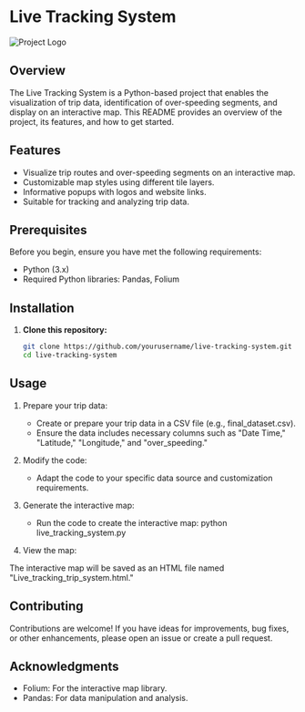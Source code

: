 # Live Tracking System

![Project Logo](project_logo.png)

## Overview

The Live Tracking System is a Python-based project that enables the visualization of trip data, identification of over-speeding segments, and display on an interactive map. This README provides an overview of the project, its features, and how to get started.

## Features

- Visualize trip routes and over-speeding segments on an interactive map.
- Customizable map styles using different tile layers.
- Informative popups with logos and website links.
- Suitable for tracking and analyzing trip data.

## Prerequisites

Before you begin, ensure you have met the following requirements:

- Python (3.x)
- Required Python libraries: Pandas, Folium

## Installation

1. **Clone this repository:**

   ```bash
   git clone https://github.com/yourusername/live-tracking-system.git
   cd live-tracking-system

## Usage
1. Prepare your trip data:

   * Create or prepare your trip data in a CSV file (e.g., final_dataset.csv).
   * Ensure the data includes necessary columns such as "Date Time," "Latitude," "Longitude," and "over_speeding."

2. Modify the code:

   * Adapt the code to your specific data source and customization requirements.

3. Generate the interactive map:

   * Run the code to create the interactive map: python live_tracking_system.py

4. View the map:

The interactive map will be saved as an HTML file named "Live_tracking_trip_system.html."

## Contributing
Contributions are welcome! If you have ideas for improvements, bug fixes, or other enhancements, please open an issue or create a pull request.

## Acknowledgments
   * Folium: For the interactive map library.
   * Pandas: For data manipulation and analysis.
